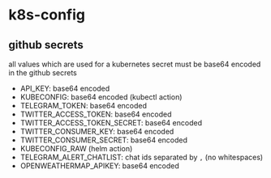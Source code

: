 # k8s-config

## github secrets

all values which are used for a kubernetes secret must be base64 encoded in the github secrets

- API_KEY: base64 encoded
- KUBECONFIG: base64 encoded (kubectl action)
- TELEGRAM_TOKEN: base64 encoded
- TWITTER_ACCESS_TOKEN: base64 encoded
- TWITTER_ACCESS_TOKEN_SECRET: base64 encoded
- TWITTER_CONSUMER_KEY: base64 encoded
- TWITTER_CONSUMER_SECRET: base64 encoded
- KUBECONFIG_RAW (helm action)
- TELEGRAM_ALERT_CHATLIST: chat ids separated by `,` (no whitespaces)
- OPENWEATHERMAP_APIKEY: base64 encoded

